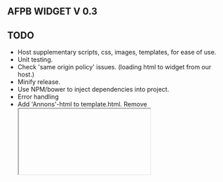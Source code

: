 AFPB WIDGET V 0.3
-----------------

TODO
----
- Host supplementary scripts, css, images, templates, for ease of use.
- Unit testing.
- Check 'same origin policy' issues. (loading html to widget from our host.)
- Minify release.
- Use NPM/bower to inject dependencies into project.
- Error handling
- Add 'Annons'-html to template.html. Remove <iframe>
- Clean and fix js and css to more professional look.
- Check the possibility of conflicts in css (class and id names) and element(tags) names.
- Loading indicators for all ajax requests. Modal script is supporting ajax request.
- Better and more: Error/Exception handling

Bugs
----
- Closing button to all modal windows.

New Features ?
--------------
- More seek parameters to refine users 'annons lista'